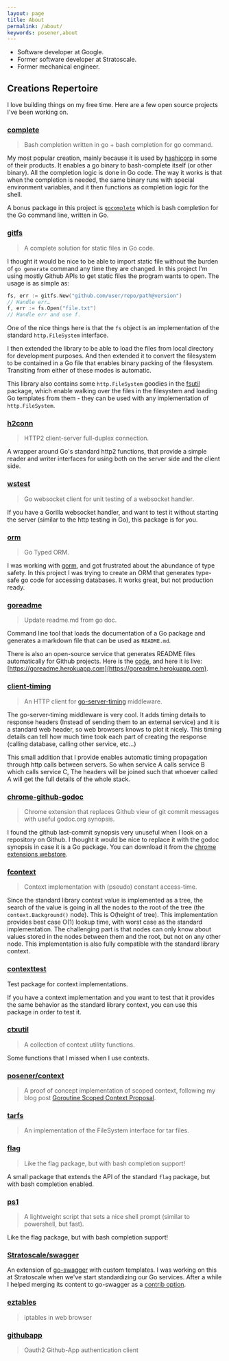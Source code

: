 ```yaml
---
layout: page
title: About
permalink: /about/
keywords: posener,about
---
```


* Software developer at Google.
* Former software developer at Stratoscale.
* Former mechanical engineer.

## Creations Repertoire

I love building things on my free time.
Here are a few open source projects I've been working on.

### [complete](https://github.com/posener/complete)

> Bash completion written in go + bash completion for go command.

My most popular creation, mainly because it is used by [hashicorp](https://github.com/hashicorp) in some of their products. It enables a go binary to bash-complete itself (or other binary). All the completion logic is done in Go code. The way it works is that when the completion is needed, the same binary runs with special environment variables, and it then functions as completion logic for the shell.

A bonus package in this project is [`gocomplete`](https://github.com/posener/complete/tree/master/gocomplete) which is bash completion for the Go command line, written in Go.

### [gitfs](https://github.com/posener/gitfs)

> A complete solution for static files in Go code.

I thought it would be nice to be able to import static file without the burden of `go generate` command any time they are changed. In this project I'm using mostly Github APIs to get static files the program wants to open. The usage is as simple as:

```go
fs, err := gitfs.New("github.com/user/repo/path@version")
// Handle err…
f, err := fs.Open("file.txt")
// Handle err and use f.
```

One of the nice things here is that the `fs` object is an implementation of the standard `http.FileSystem` interface.

I then extended the library to be able to load the files from local directory for development purposes. And then extended it to convert the filesystem to be contained in a Go file that enables binary packing of the filesystem. Transiting from either of these modes is automatic.

This library also contains some `http.FileSystem` goodies in the [fsutil](https://github.com/posener/gitfs/tree/master/fsutil) package, which enable walking over the files in the filesystem and loading Go templates from them - they can be used with any implementation of `http.FileSystem`.

### [h2conn](https://github.com/posener/h2conn)

> HTTP2 client-server full-duplex connection.

A wrapper around Go's standard http2 functions, that provide a simple reader and writer interfaces for using both on the server side and the client side.

### [wstest](https://github.com/posener/wstest)

> Go websocket client for unit testing of a websocket handler.

If you have a Gorilla websocket handler, and want to test it without starting the server (similar to the http testing in Go), this package is for you.

### [orm](https://github.com/posener/orm)

> Go Typed ORM.

I was working with [gorm](https://github.com/jinzhu/gorm), and got frustrated about the abundance of type safety. In this project I was trying to create an ORM that generates type-safe go code for accessing databases. It works great, but not production ready.

### [goreadme](https://github.com/posener/goreadme)

> Update readme.md from go doc.

Command line tool that loads the documentation of a Go package and generates a markdown file that can be used as `README.md`.

There is also an open-source service that generates README files automatically for Github projects. Here is the [code](https://github.com/posener/goreadme-server), and here it is live: [https://goreadme.herokuapp.com](https://goreadme.herokuapp.com).

### [client-timing](https://github.com/posener/client-timing)

> An HTTP client for [go-server-timing](https://github.com/mitchellh/go-server-timing) middleware.

The go-server-timing middleware is very cool. It adds timing details to response headers (Instead of sending them to an external service) and it is a standard web header, so web browsers knows to plot it nicely. This timing details can tell how much time took each part of creating the response (calling database, calling other service, etc…)

This small addition that I provide enables automatic timing propagation through http calls between servers. So when service A calls service B which calls service C, The headers will be joined such that whoever called A will get the full details of the whole stack. 

### [chrome-github-godoc](https://github.com/posener/chrome-github-godoc) 

> Chrome extension that replaces Github view of git commit messages with useful godoc.org synopsis.

I found the github last-commit synopsis very unuseful when I look on a repository on Github. I thought it would be nice to replace it with the godoc synopsis in case it is a Go package.
You can download it from the [chrome extensions webstore](https://chrome.google.com/webstore/detail/github-godoc/fhlenghekakdnaamlbkhhnnhdlpfpfej).

### [fcontext](https://github.com/posener/fcontext)

> Context implementation with (pseudo) constant access-time.

Since the standard library context value is implemented as a tree, the search of the value is going in all the nodes to the root of the tree (the `context.Background()` node). This is O(height of tree). This implementation provides best case O(1) lookup time, with worst case as the standard implementation. The challenging part is that nodes can only know about values stored in the nodes between them and the root, but not on any other node.
This implementation is also fully compatible with the standard library context.

### [contexttest](https://github.com/posener/contexttest)

Test package for context implementations.

If you have a context implementation and you want to test that it provides the same behavior as the standard library context, you can use this package in order to test it.

### [ctxutil](https://github.com/posener/ctxutil)

> A collection of context utility functions.

Some functions that I missed when I use contexts.

### [posener/context](https://github.com/posener/context)

> A proof of concept implementation of scoped context, following my blog post [Goroutine Scoped Context Proposal](https://posener.github.io/goroutine-scoped-context).

### [tarfs](https://github.com/posener/tarfs)

> An implementation of the FileSystem interface for tar files.

### [flag](https://github.com/posener/flag)

> Like the flag package, but with bash completion support!

A small package that extends the API of the standard `flag` package, but with bash completion enabled.

### [ps1](https://github.com/posener/ps1)

> A lightweight script that sets a nice shell prompt (similar to powershell, but fast).

Like the flag package, but with bash completion support!

### [Stratoscale/swagger](https://github.com/Stratoscale/swagger)

An extension of [go-swagger](https://github.com/go-swagger/go-swagger) with custom templates. I was working on this at Stratoscale when we've start standardizing our Go services. After a while I helped merging its content to go-swagger as a [contrib option](https://github.com/go-swagger/go-swagger/tree/94886a08ebe16708d905b36452d457d7a69b907f/generator/templates/contrib/stratoscale).

### [eztables](https://github.com/posener/eztables)

> iptables in web browser

### [githubapp](https://github.com/posener/githubapp)

> Oauth2 Github-App authentication client

